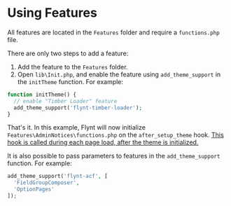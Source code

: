 # Using Features

All features are located in the `Features` folder and require a `functions.php` file.

There are only two steps to add a feature:

1. Add the feature to the `Features` folder.
2. Open `lib\Init.php`, and enable the feature using `add_theme_support` in the `initTheme` function. For example:
  ```php
  function initTheme() {
    // enable "Timber Loader" feature
    add_theme_support('flynt-timber-loader');
  }
  ```

That's it. In this example, Flynt will now initialize `Features\AdminNotices\functions.php` on the `after_setup_theme` hook. [This hook is called during each page load, after the theme is initialized.](https://codex.wordpress.org/Plugin_API/Action_Reference/after_setup_theme)

It is also possible to pass parameters to features in the `add_theme_support` function. For example:

```php
add_theme_support('flynt-acf', [
  'FieldGroupComposer',
  'OptionPages'
]);
```

<!-- TODO: Add example for accessing these parameters within the feature. -->

